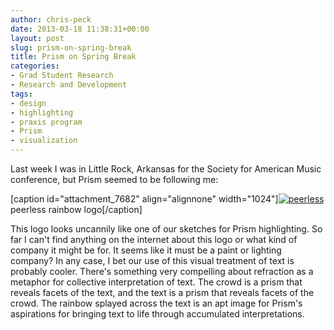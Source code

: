 ```yaml
---
author: chris-peck
date: 2013-03-18 11:38:31+00:00
layout: post
slug: prism-on-spring-break
title: Prism on Spring Break
categories:
- Grad Student Research
- Research and Development
tags:
- design
- highlighting
- praxis program
- Prism
- visualization
---
```


Last week I was in Little Rock, Arkansas for the Society for American Music conference, but Prism seemed to be following me:

[caption id="attachment_7682" align="alignnone" width="1024"][![peerless](http://www.scholarslab.org/wp-content/uploads/2013/03/peerless_little_rock-1024x764.jpg)](http://www.scholarslab.org/wp-content/uploads/2013/03/peerless_little_rock.jpg) peerless rainbow logo[/caption]

This logo looks uncannily like one of our sketches for Prism highlighting. So far I can't find anything on the internet about this logo or what kind of company it might be for. It seems like it must be a paint or lighting company? In any case, I bet our use of this visual treatment of text is probably cooler. There's something very compelling about refraction as a metaphor for collective interpretation of text. The crowd is a prism that reveals facets of the text, and the text is a prism that reveals facets of the crowd. The rainbow splayed across the text is an apt image for Prism's aspirations for bringing text to life through accumulated interpretations.
